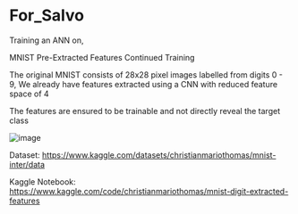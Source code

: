# For_Salvo
Training an ANN on,

MNIST Pre-Extracted Features Continued Training

The original MNIST consists of 28x28 pixel images labelled from digits 0 - 9, We already have features extracted using a CNN with reduced feature space of 4

The features are ensured to be trainable and not directly reveal the target class


![image](https://github.com/user-attachments/assets/87554874-ec22-4226-9898-2dd08543ac23)
  
Dataset: https://www.kaggle.com/datasets/christianmariothomas/mnist-inter/data

Kaggle Notebook: https://www.kaggle.com/code/christianmariothomas/mnist-digit-extracted-features




